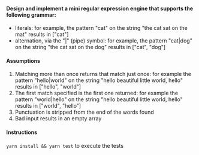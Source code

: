 #### Design and implement a mini regular expression engine that supports the following grammar:
- literals: for example, the pattern "cat" on the string "the cat sat on the mat" results in ["cat"]
- alternation, via the "|" (pipe) symbol: for example, the pattern "cat|dog" on the string "the cat sat on the dog" results in ["cat", "dog"]

#### Assumptions
1. Matching more than once returns that match just once: for example the pattern "hello|world" on the string "hello beautiful little world, hello" results in ["hello", "world"]
1. The first match specified is the first one returned: for example the pattern "world|hello" on the string "hello beautiful little world, hello" results in ["world", "hello"]
1. Punctuation is stripped from the end of the words found
1. Bad input results in an empty array

#### Instructions
`yarn install && yarn test` to execute the tests